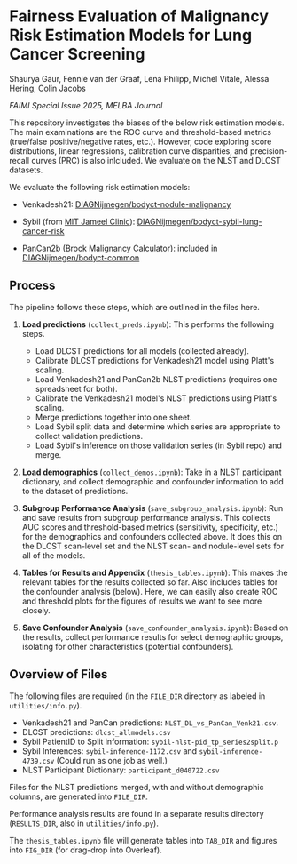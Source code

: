 # Fairness Evaluation of Malignancy Risk Estimation Models for Lung Cancer Screening

Shaurya Gaur, Fennie van der Graaf, Lena Philipp, Michel Vitale, Alessa Hering, Colin Jacobs

*FAIMI Special Issue 2025, MELBA Journal*

This repository investigates the biases of the below risk estimation models. The main examinations are the ROC curve and threshold-based metrics (true/false positive/negative rates, etc.). However, code exploring score distributions, linear regressions, calibration curve disparities, and precision-recall curves (PRC) is also inlcluded. We evaluate on the NLST and DLCST datasets.

We evaluate the following risk estimation models:

* Venkadesh21: [DIAGNijmegen/bodyct-nodule-malignancy](https://github.com/DIAGNijmegen/bodyct-nodule-malignancy)

* Sybil (from [MIT Jameel Clinic](https://github.com/reginabarzilaygroup/Sybil)): [DIAGNijmegen/bodyct-sybil-lung-cancer-risk](https://github.com/DIAGNijmegen/bodyct-sybil-lung-cancer-risk)

* PanCan2b (Brock Malignancy Calculator): included in [DIAGNijmegen/bodyct-common](https://github.com/DIAGNijmegen/bodyct-common/blob/master/clinical_models/BrockMalignancyCalculator.py)

## Process

The pipeline follows these steps, which are outlined in the files here.

1. **Load predictions** (`collect_preds.ipynb`): This performs the following steps.

    - Load DLCST predictions for all models (collected already).
    - Calibrate DLCST predictions for Venkadesh21 model using Platt's scaling.
    - Load Venkadesh21 and PanCan2b NLST predictions (requires one spreadsheet for both).
    - Calibrate the Venkadesh21 model's NLST predictions using Platt's scaling.
    - Merge predictions together into one sheet. 
    - Load Sybil split data and determine which series are appropriate to collect validation predictions.
    - Load Sybil's inference on those validation series (in Sybil repo) and merge.

2. **Load demographics** (`collect_demos.ipynb`): Take in a NLST participant dictionary, and collect demographic and confounder information to add to the dataset of predictions.

3. **Subgroup Performance Analysis** (`save_subgroup_analysis.ipynb`): Run and save results from subgroup performance analysis. This collects AUC scores and threshold-based metrics (sensitivity, specificity, etc.) for the demographics and confounders collected above. It does this on the DLCST scan-level set and the NLST scan- and nodule-level sets for all of the models.

4. **Tables for Results and Appendix** (`thesis_tables.ipynb`): This makes the relevant tables for the results collected so far. Also includes tables for the confounder analysis (below). Here, we can easily also create ROC and threshold plots for the figures of results we want to see more closely.

5. **Save Confounder Analysis** (`save_confounder_analysis.ipynb`): Based on the results, collect performance results for select demographic groups, isolating for other characteristics (potential confounders).

## Overview of Files

The following files are required (in the `FILE_DIR` directory as labeled in `utilities/info.py`).

- Venkadesh21 and PanCan predictions: `NLST_DL_vs_PanCan_Venk21.csv`.
- DLCST predictions: `dlcst_allmodels.csv`
- Sybil PatientID to Split information: `sybil-nlst-pid_tp_series2split.p`
- Sybil Inferences: `sybil-inference-1172.csv` and `sybil-inference-4739.csv` (Could run as one job as well.)
- NLST Participant Dictionary: `participant_d040722.csv`

Files for the NLST predictions merged, with and without demographic columns, are generated into `FILE_DIR`. 

Performance analysis results are found in a separate results directory (`RESULTS_DIR`, also in `utilities/info.py`).

The `thesis_tables.ipynb` file will generate tables into `TAB_DIR` and figures into `FIG_DIR` (for drag-drop into Overleaf).


